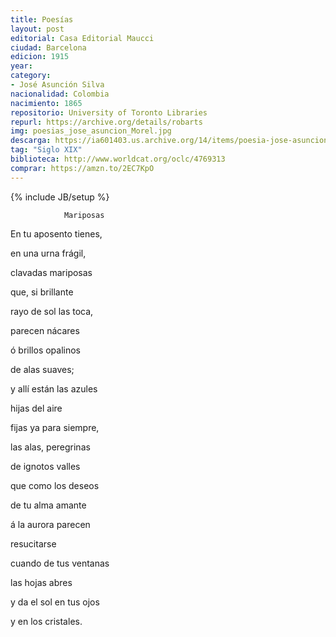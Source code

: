 ```yaml
---
title: Poesías
layout: post
editorial: Casa Editorial Maucci
ciudad: Barcelona
edicion: 1915
year: 
category: 
- José Asunción Silva
nacionalidad: Colombia
nacimiento: 1865
repositorio: University of Toronto Libraries
repurl: https://archive.org/details/robarts
img: poesias_jose_asuncion_Morel.jpg
descarga: https://ia601403.us.archive.org/14/items/poesia-jose-asuncion-silva/Poes%C3%ADa%20-%20Jos%C3%A9%20Asunci%C3%B3n%20Silva.pdf
tag: "Siglo XIX"
biblioteca: http://www.worldcat.org/oclc/4769313
comprar: https://amzn.to/2EC7KpO
---
```

{% include JB/setup %}

				Mariposas
 
En tu aposento tienes,
 
en una urna frágil,
 
clavadas mariposas
 
que, si brillante
 
rayo de sol las toca,
 
parecen nácares 
 
ó brillos opalinos
 
de alas suaves; 

y allí están las azules
 
hijas del aire
 
fijas ya para siempre,
 
las alas, peregrinas
 
de ignotos valles
 
que como los deseos
 
de tu alma amante
 
á la aurora parecen
 
resucitarse
 
cuando de tus ventanas
 
las hojas abres
 
y da el sol en tus ojos
 
y en los cristales.
